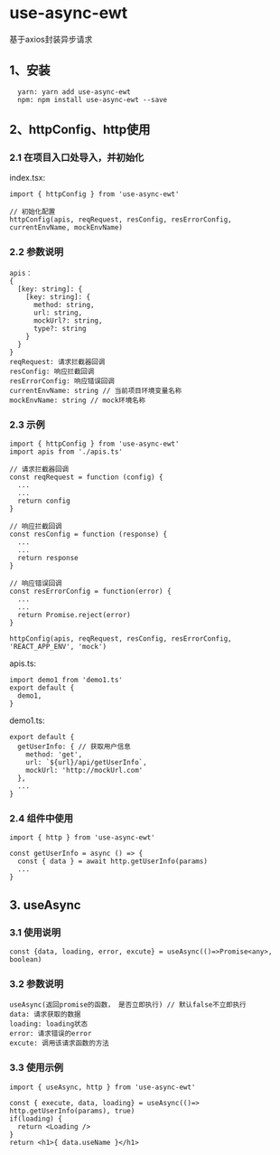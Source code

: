 # use-async-ewt
基于axios封装异步请求

## 1、安装
```
  yarn: yarn add use-async-ewt
  npm: npm install use-async-ewt --save
```

## 2、httpConfig、http使用
### 2.1 在项目入口处导入，并初始化
index.tsx:
```
import { httpConfig } from 'use-async-ewt'

// 初始化配置
httpConfig(apis, reqRequest, resConfig, resErrorConfig, currentEnvName, mockEnvName)
```

### 2.2 参数说明
```
apis：
{
  [key: string]: {
    [key: string]: {
      method: string,
      url: string,
      mockUrl?: string,
      type?: string
    }
  }
}
reqRequest: 请求拦截器回调
resConfig: 响应拦截回调
resErrorConfig: 响应错误回调
currentEnvName: string // 当前项目环境变量名称
mockEnvName: string // mock环境名称
```

### 2.3 示例
```
import { httpConfig } from 'use-async-ewt'
import apis from './apis.ts'

// 请求拦截器回调
const reqRequest = function (config) {
  ...
  ...
  return config
}

// 响应拦截回调
const resConfig = function (response) {
  ...
  ...
  return response
}

// 响应错误回调
const resErrorConfig = function(error) {
  ...
  ...
  return Promise.reject(error)
}

httpConfig(apis, reqRequest, resConfig, resErrorConfig, 'REACT_APP_ENV', 'mock')
```

apis.ts:
```
import demo1 from 'demo1.ts'
export default {
  demo1,
}
```

demo1.ts:
```
export default {
  getUserInfo: { // 获取用户信息
    method: 'get',
    url: `${url}/api/getUserInfo`,
    mockUrl: 'http://mockUrl.com'
  },
  ...
}
```

### 2.4 组件中使用
```
import { http } from 'use-async-ewt'

const getUserInfo = async () => {
  const { data } = await http.getUserInfo(params)
  ...
}

```

## 3. useAsync

### 3.1 使用说明
```
const {data, loading, error, excute} = useAsync(()=>Promise<any>, boolean)
```

### 3.2 参数说明
```
useAsync(返回promise的函数， 是否立即执行) // 默认false不立即执行
data: 请求获取的数据
loading: loading状态
error: 请求错误的error
excute: 调用该请求函数的方法
```
### 3.3 使用示例
```
import { useAsync, http } from 'use-async-ewt'

const { execute, data, loading} = useAsync(()=> http.getUserInfo(params), true)
if(loading) {
  return <Loading />
}
return <h1>{ data.useName }</h1>
```